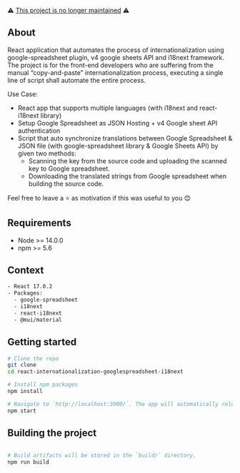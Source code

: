 ⚠️ [This project is no longer maintained](https://github.com/anlisha-maharjan/react-internationalization-googlespreadsheet-i18next/issues/1) ⚠️

## About

React application that automates the process of internationalization using google-spreadsheet plugin, v4 google sheets API and i18next framework.
The project is for the front-end developers who are suffering from the manual “copy-and-paste” internationalization process, executing a single line of script shall automate the entire process.

Use Case:
- React app that supports multiple languages (with i18next and react-i18next library)
- Setup Google Spreadsheet as JSON Hosting + v4 Google sheet API authentication
- Script that auto synchronize translations between Google Spreadsheet & JSON file (with google-spreadsheet library & Google Sheets API) by given two methods:
  - Scanning the key from the source code and uploading the scanned key to Google spreadsheet.
  - Downloading the translated strings from Google spreadsheet when building the source code.

Feel free to leave a ⭐ as motivation if this was useful to you 😊

## Requirements

- Node >= 14.0.0
- npm >= 5.6

## Context
```bash
- React 17.0.2
- Packages:
  - google-spreadsheet
  - i18next
  - react-i18next
  - @mui/material
```

## Getting started

```bash
# Clone the repo
git clone
cd react-internationalization-googlespreadsheet-i18next

# Install npm packages
npm install

# Navigate to `http://localhost:3000/`. The app will automatically reload if you change any of the source files
npm start

```

## Building the project

```bash

# Build artifacts will be stored in the `build/` directory.
npm run build

```
